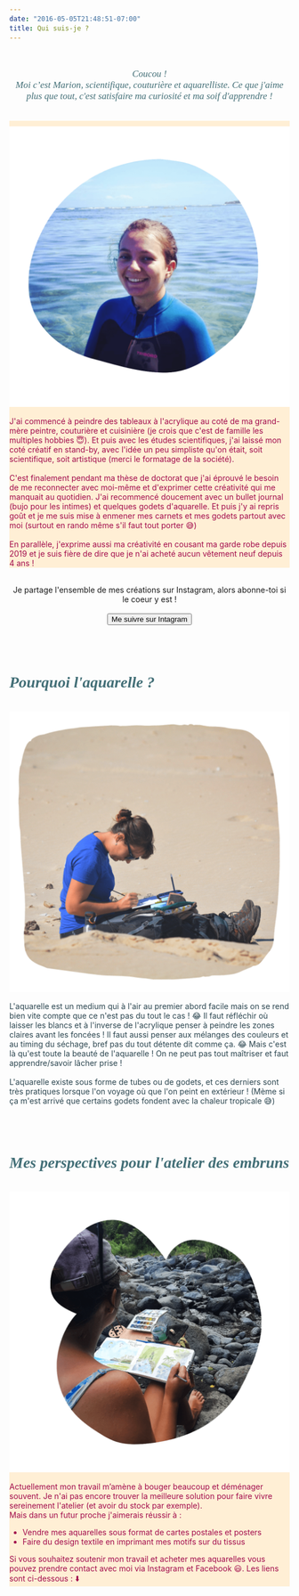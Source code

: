 ```yaml
---
date: "2016-05-05T21:48:51-07:00"
title: Qui suis-je ?
--- 
```

<br>
<center>
<p style="  color:  #436f77;
  font-family: Georgia;
  font-style: italic;
  font-size: 120%"; width: 80%;>
Coucou ! <br> Moi c’est Marion, scientifique, couturière et aquarelliste. Ce que j'aime plus que tout, c'est satisfaire ma curiosité et ma soif d'apprendre ! </p>
</center>
<br>

<div class="block2" style=" background-color: papayawhip; padding-top: 2%">
  <div class="block2_img" style=" background-color: papayawhip">
   <img src="quisuisje_img_1_1.png"  alt="Ma petite tête"/>
    <div class="block2_txt" style=" background-color: papayawhip">
      <div class="block2_inner">
        <p style="color: #a20c4c">
        J'ai commencé à peindre des tableaux à l'acrylique au coté de ma grand-mère peintre, couturière et cuisinière (je crois que c'est de famille les multiples hobbies 😇). Et puis avec les études scientifiques, j'ai laissé mon coté créatif en stand-by, avec l'idée un peu simpliste qu'on était, soit scientifique, soit artistique (merci le formatage de la société).  
        <br><br>
        C'est finalement pendant ma thèse de doctorat que j'ai éprouvé le besoin de me reconnecter avec moi-même et d'exprimer cette créativité qui me manquait au quotidien. J'ai recommencé doucement avec un bullet journal (bujo pour les intimes) et quelques godets d'aquarelle. Et puis j'y ai repris goût et je me suis mise à enmener mes carnets et mes godets partout avec moi (surtout en rando même s'il faut tout porter 😅​)
        <br><br>
        En parallèle, j'exprime aussi ma créativité en cousant ma garde robe depuis 2019 et je suis fière de dire que je n'ai acheté aucun vêtement neuf depuis 4 ans !
        </p>
      </div>
   </div>
  </div>
</div>
<br>
<center> 
Je partage l'ensemble de mes créations sur Instagram, alors abonne-toi si le coeur y est !  
<br>
<br>

<a href="https://www.instagram.com/seas_sewing/">
     <button class="btn_poupre">Me suivre sur Intagram </button></a>

</center>


<br><br>
<h1 style="  color:  #436f77;
  font-family: Georgia;
  font-style: italic;
  font-size: 200%" > Pourquoi l'aquarelle ? </h1>
<br>
<div class="block3">
  <div class="block3_img" style="">
   <img src="quisuisje_img_2_1.png"  alt="Ma petite tête"/>
  <div class="block3_txt" style="">
   <div class="block3_inner">
      <p style="color: #2c4650">
      L'aquarelle est un medium qui à l'air au premier abord facile mais on se rend bien vite compte que ce n'est pas du tout le cas ! ​😂​ Il faut réfléchir où laisser les blancs et à l'inverse de l'acrylique penser à peindre les zones claires avant les foncées ! Il faut aussi penser aux mélanges des couleurs et au timing du séchage, bref pas du tout détente dit comme ça. ​😂​ Mais c'est là qu'est toute la beauté de l'aquarelle ! On ne peut pas tout maîtriser et faut apprendre/savoir lâcher prise !  
<br><br>
L'aquarelle existe sous forme de tubes ou de godets, et ces derniers sont très pratiques lorsque l'on voyage où que l'on peint en extérieur ! (Mème si ça m'est arrivé que certains godets fondent avec la chaleur tropicale 😅)
      </p>
      </div>
   </div>
  </div>
</div>

<br><br>
<h1 style="  color:  #436f77;
  font-family: Georgia;
  font-style: italic;
  font-size: 200%" > Mes perspectives pour l'atelier des embruns </h1>
<br>

<div class="block2">
  <div class="block2_img" style=" background-color: papayawhip">
   <img src="quisuisje_img_3.png"  alt="Ma petite tête"/>
  <div class="block2_txt" style=" background-color: papayawhip">
   <div class="block2_inner">
      <p style="color: #a20c4c">
      Actuellement mon travail m’amène à bouger beaucoup et déménager souvent. Je n'ai pas encore trouver la meilleure solution pour faire vivre sereinement l'atelier (et avoir du stock par exemple). 
      <br> Mais dans un futur proche j'aimerais réussir à :</p>
      <ul style="color: #a20c4c">
         <li> Vendre mes aquarelles sous format de cartes postales et posters </il>
         <li> Faire du design textile en imprimant mes motifs sur du tissus </il>
      </ul>
      <p style="color: #a20c4c">
          Si vous souhaitez soutenir mon travail et acheter mes aquarelles vous pouvez prendre contact avec moi via Instagram et Facebook 😃. Les liens sont ci-dessous : ​⬇️​
      </p>
      </div>
   </div>
  </div>
</div>

